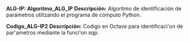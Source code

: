 **ALG-IP:**
**Algoritmo_ALG_IP**
**Descripción:**
Algoritmo de identificación de parámetros utilizando el programa de cómputo Python.

**Codigo_ALG-IP2**
**Descripción:**
Codigo en Octave para identificaci\'on de par\'ametros mediante la funci\'on sqp.
